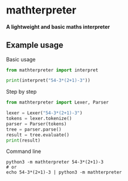 # mathterpreter

#### A lightweight and basic maths interpreter

## Example usage

Basic usage

```python
from mathterpreter import interpret

print(interpret("54-3*(2+1)-3"))
```

Step by step
```python
from mathterpreter import Lexer, Parser

lexer = Lexer("54-3*(2+1)-3")
tokens = lexer.tokenize()
parser = Parser(tokens)
tree = parser.parse()
result = tree.evaluate()
print(result)
```

Command line
```shell script
python3 -m mathterpreter 54-3*(2+1)-3
# or
echo 54-3*(2+1)-3 | python3 -m mathterpreter
```
